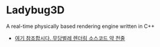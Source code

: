 # Ladybug3D
A real-time physically based rendering engine written in C++

- [여기 참조합시다. 무당벌레 렌더링 소스코드 약 천줄](https://www.shadertoy.com/view/4tByz3)
